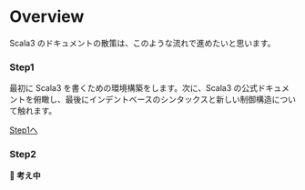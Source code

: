 # Overview

Scala3 のドキュメントの散策は、このような流れで進めたいと思います。


### Step1

最初に Scala3 を書くための環境構築をします。次に、Scala3 の公式ドキュメントを俯瞰し、最後にインデントベースのシンタックスと新しい制御構造について触れます。

[Step1へ](step01)

### Step2

**:construction: 考え中**
